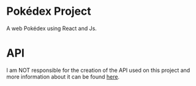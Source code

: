 # Pokédex Project
A web Pokédex using React and Js.

# API
I am NOT responsible for the creation of the API used on this project and more information about it can be found [here](https://pokeapi.co/).

